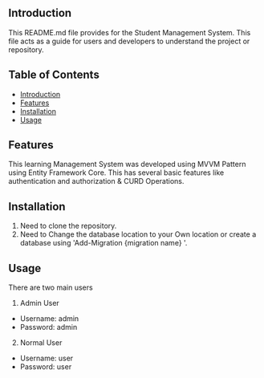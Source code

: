 ## Introduction

This README.md file provides for the Student Management System. This file acts as a guide for users and developers to understand the project or repository.

## Table of Contents

- [Introduction](#introduction)
- [Features](#features)
- [Installation](#installation)
- [Usage](#usage)

## Features

This learning Management System was developed using MVVM Pattern using Entity Framework Core. This has several basic features like authentication and authorization & CURD Operations.

## Installation

1. Need to clone the repository.
2. Need to Change the database location to your Own location or create a database using 'Add-Migration {migration name} '.

## Usage

There are two main users

1. Admin User
- Username: admin
- Password: admin
2. Normal User
- Username: user
- Password: user
   
